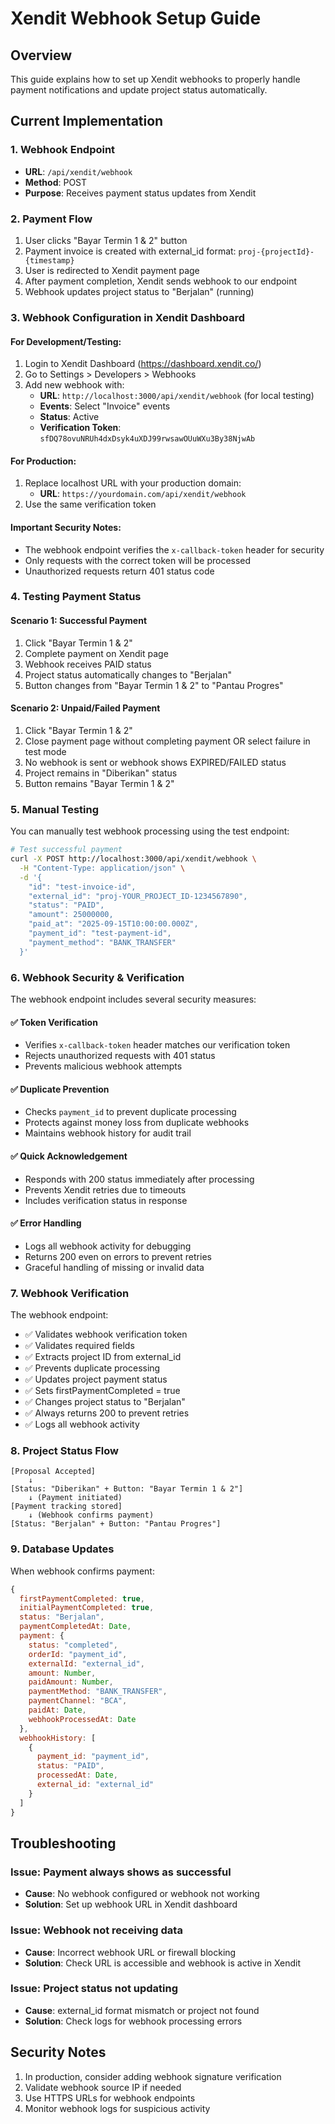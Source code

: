 # Xendit Webhook Setup Guide

## Overview
This guide explains how to set up Xendit webhooks to properly handle payment notifications and update project status automatically.

## Current Implementation

### 1. Webhook Endpoint
- **URL**: `/api/xendit/webhook`
- **Method**: POST
- **Purpose**: Receives payment status updates from Xendit

### 2. Payment Flow
1. User clicks "Bayar Termin 1 & 2" button
2. Payment invoice is created with external_id format: `proj-{projectId}-{timestamp}`
3. User is redirected to Xendit payment page
4. After payment completion, Xendit sends webhook to our endpoint
5. Webhook updates project status to "Berjalan" (running)

### 3. Webhook Configuration in Xendit Dashboard

#### For Development/Testing:
1. Login to Xendit Dashboard (https://dashboard.xendit.co/)
2. Go to Settings > Developers > Webhooks
3. Add new webhook with:
   - **URL**: `http://localhost:3000/api/xendit/webhook` (for local testing)
   - **Events**: Select "Invoice" events
   - **Status**: Active
   - **Verification Token**: `sfDQ78ovuNRUh4dxDsyk4uXDJ99rwsawOUuWXu3By38NjwAb`

#### For Production:
1. Replace localhost URL with your production domain:
   - **URL**: `https://yourdomain.com/api/xendit/webhook`
2. Use the same verification token

#### Important Security Notes:
- The webhook endpoint verifies the `x-callback-token` header for security
- Only requests with the correct token will be processed
- Unauthorized requests return 401 status code

### 4. Testing Payment Status

#### Scenario 1: Successful Payment
1. Click "Bayar Termin 1 & 2"
2. Complete payment on Xendit page
3. Webhook receives PAID status
4. Project status automatically changes to "Berjalan"
5. Button changes from "Bayar Termin 1 & 2" to "Pantau Progres"

#### Scenario 2: Unpaid/Failed Payment
1. Click "Bayar Termin 1 & 2"
2. Close payment page without completing payment OR select failure in test mode
3. No webhook is sent or webhook shows EXPIRED/FAILED status
4. Project remains in "Diberikan" status
5. Button remains "Bayar Termin 1 & 2"

### 5. Manual Testing

You can manually test webhook processing using the test endpoint:

```bash
# Test successful payment
curl -X POST http://localhost:3000/api/xendit/webhook \
  -H "Content-Type: application/json" \
  -d '{
    "id": "test-invoice-id",
    "external_id": "proj-YOUR_PROJECT_ID-1234567890",
    "status": "PAID",
    "amount": 25000000,
    "paid_at": "2025-09-15T10:00:00.000Z",
    "payment_id": "test-payment-id",
    "payment_method": "BANK_TRANSFER"
  }'
```

### 6. Webhook Security & Verification

The webhook endpoint includes several security measures:

#### ✅ **Token Verification**
- Verifies `x-callback-token` header matches our verification token
- Rejects unauthorized requests with 401 status
- Prevents malicious webhook attempts

#### ✅ **Duplicate Prevention**  
- Checks `payment_id` to prevent duplicate processing
- Protects against money loss from duplicate webhooks
- Maintains webhook history for audit trail

#### ✅ **Quick Acknowledgement**
- Responds with 200 status immediately after processing
- Prevents Xendit retries due to timeouts
- Includes verification status in response

#### ✅ **Error Handling**
- Logs all webhook activity for debugging
- Returns 200 even on errors to prevent retries
- Graceful handling of missing or invalid data

### 7. Webhook Verification

The webhook endpoint:
- ✅ Validates webhook verification token
- ✅ Validates required fields
- ✅ Extracts project ID from external_id
- ✅ Prevents duplicate processing
- ✅ Updates project payment status
- ✅ Sets firstPaymentCompleted = true
- ✅ Changes project status to "Berjalan"
- ✅ Always returns 200 to prevent retries
- ✅ Logs all webhook activity

### 8. Project Status Flow

```
[Proposal Accepted] 
    ↓
[Status: "Diberikan" + Button: "Bayar Termin 1 & 2"]
    ↓ (Payment initiated)
[Payment tracking stored]
    ↓ (Webhook confirms payment)
[Status: "Berjalan" + Button: "Pantau Progres"]
```

### 9. Database Updates

When webhook confirms payment:
```javascript
{
  firstPaymentCompleted: true,
  initialPaymentCompleted: true,
  status: "Berjalan",
  paymentCompletedAt: Date,
  payment: {
    status: "completed",
    orderId: "payment_id",
    externalId: "external_id",
    amount: Number,
    paidAmount: Number,
    paymentMethod: "BANK_TRANSFER",
    paymentChannel: "BCA",
    paidAt: Date,
    webhookProcessedAt: Date
  },
  webhookHistory: [
    {
      payment_id: "payment_id",
      status: "PAID",
      processedAt: Date,
      external_id: "external_id"
    }
  ]
}
```

## Troubleshooting

### Issue: Payment always shows as successful
- **Cause**: No webhook configured or webhook not working
- **Solution**: Set up webhook URL in Xendit dashboard

### Issue: Webhook not receiving data  
- **Cause**: Incorrect webhook URL or firewall blocking
- **Solution**: Check URL is accessible and webhook is active in Xendit

### Issue: Project status not updating
- **Cause**: external_id format mismatch or project not found
- **Solution**: Check logs for webhook processing errors

## Security Notes

1. In production, consider adding webhook signature verification
2. Validate webhook source IP if needed
3. Use HTTPS URLs for webhook endpoints
4. Monitor webhook logs for suspicious activity
